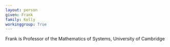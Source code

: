 ```yaml
---
layout: person
given: Frank
family: Kelly
workinggroup: True
---
```

Frank is Professor of the Mathematics of Systems, University of Cambridge
